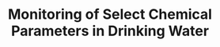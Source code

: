 ---
schema: default
title: Monitoring of Select Chemical Parameters in Drinking Water
organization: Public Utilities
notes: >-
  Results of tests on drinking water for alkalinity, color, turbidity, hardness,
  conductivity, total dissolved solids, and for selected anions. These results
  are reported monthly to the Safe Drinking Water Information System managed by
  the State of California. This dataset does not include <a
  href="/dataset/monitoring-indicator-bacteria-drinking-water/"
  target="_blank">microbiological parameters</a>.
resources:
  - name: Drinking Water Tests
    url: >-
      https://datasd-prod.s3.amazonaws.com/water_testing/parameter_tests_datasd.csv
    format: csv
  - name: Drinking Water Tests Dictionary
    url: >-
      https://datasd-prod.s3.amazonaws.com/water_testing/parameter_tests_dictionary_datasd.csv
    format: csv
  - name: Chemical Parameters Definition
    url: >-
      https://datasd-prod.s3.amazonaws.com/water_testing/parameter_defs_datasd.csv
    format: csv
license: 'http://www.opendefinition.org/licenses/odc-pddl'
category:
  - Energy and Environment
  - City Infrastructure
maintainer: City of San Diego
maintainer_email: data@sandiego.gov
---